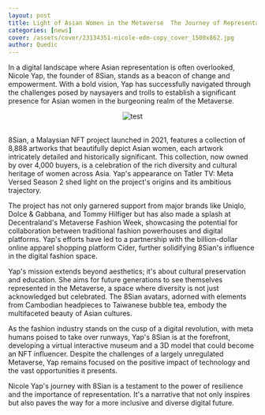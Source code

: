 ```yaml
---
layout: post
title: Light of Asian Women in the Metaverse  The Journey of Representation by 8Sian's Founder Nicole Yap
categories: [news]
cover: /assets/cover/23134351-nicole-edm-copy_cover_1500x862.jpg
author: Quedic
---
```


In a digital landscape where Asian representation is often overlooked, Nicole Yap, the founder of 8Sian, stands as a beacon of change and empowerment. With a bold vision, Yap has successfully navigated through the challenges posed by naysayers and trolls to establish a significant presence for Asian women in the burgeoning realm of the Metaverse.

<center><img src="https://cdn.tatlerasia.com/tatlerasia/i/2022/08/25103437-nicole_cover_1500x1500.png" title="test"></center>
<br>

8Sian, a Malaysian NFT project launched in 2021, features a collection of 8,888 artworks that beautifully depict Asian women, each artwork intricately detailed and historically significant. This collection, now owned by over 4,000 buyers, is a celebration of the rich diversity and cultural heritage of women across Asia. Yap's appearance on Tatler TV: Meta Versed Season 2 shed light on the project's origins and its ambitious trajectory.


The project has not only garnered support from major brands like Uniqlo, Dolce & Gabbana, and Tommy Hilfiger but has also made a splash at Decentraland's Metaverse Fashion Week, showcasing the potential for collaboration between traditional fashion powerhouses and digital platforms. Yap's efforts have led to a partnership with the billion-dollar online apparel shopping platform Cider, further solidifying 8Sian's influence in the digital fashion space.

Yap's mission extends beyond aesthetics; it's about cultural preservation and education. She aims for future generations to see themselves represented in the Metaverse, a space where diversity is not just acknowledged but celebrated. The 8Sian avatars, adorned with elements from Cambodian headpieces to Taiwanese bubble tea, embody the multifaceted beauty of Asian cultures.

As the fashion industry stands on the cusp of a digital revolution, with meta humans poised to take over runways, Yap's 8Sian is at the forefront, developing a virtual interactive museum and a 3D model that could become an NFT influencer. Despite the challenges of a largely unregulated Metaverse, Yap remains focused on the positive impact of technology and the vast opportunities it presents.

Nicole Yap's journey with 8Sian is a testament to the power of resilience and the importance of representation. It's a narrative that not only inspires but also paves the way for a more inclusive and diverse digital future.
